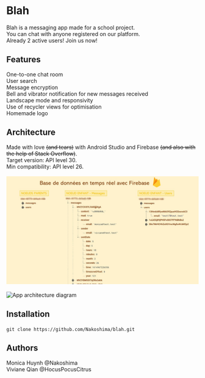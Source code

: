 # Blah

Blah is a messaging app made for a school project.\
You can chat with anyone registered on our platform.\
Already 2 active users! Join us now!

## Features
One-to-one chat room\
User search\
Message encryption\
Bell and vibrator notification for new messages received\
Landscape mode and responsivity\
Use of recycler views for optimisation\
Homemade logo

## Architecture
Made with love ~~(and tears)~~ with Android Studio and Firebase ~~(and also with the help of Stack Overflow)~~.  
Target version: API level 30.\
Min compatibility: API level 26.<br/><br/>
![Database architecture diagram](https://github.com/Nakoshima/blah/blob/main/database_architecture.jpg?raw=true)<br/><br/>
![App architecture diagram](https://github.com/Nakoshima/blah/blob/main/app_architecture.jpg?raw=true)

## Installation
`git clone https://github.com/Nakoshima/blah.git`

## Authors
Monica Huynh @Nakoshima  
Viviane Qian @HocusPocusCitrus
